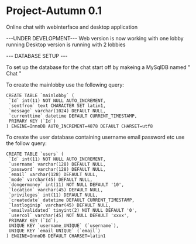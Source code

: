 # Project-Autumn 0.1
Online chat with webinterface and desktop application

---UNDER DEVELOPMENT---
Web version is now working with one lobby running
Desktop version is running with 2 lobbies



--- DATABASE SETUP ---

To set up the database for the chat start off by makeing a MySqlDB named " Chat "

To create the mainlobby use the following query:

``` MYSQL
CREATE TABLE `mainlobby` (
 `Id` int(11) NOT NULL AUTO_INCREMENT,
 `sentfrom` text CHARACTER SET latin1,
 `message` varchar(1024) DEFAULT NULL,
 `currenttime` datetime DEFAULT CURRENT_TIMESTAMP,
 PRIMARY KEY (`Id`)
) ENGINE=InnoDB AUTO_INCREMENT=4878 DEFAULT CHARSET=utf8
```


To create the user database containing username email password etc use the follow query:

``` MYSQL
CREATE TABLE `users` (
 `Id` int(11) NOT NULL AUTO_INCREMENT,
 `username` varchar(128) DEFAULT NULL,
 `password` varchar(128) DEFAULT NULL,
 `email` varchar(128) DEFAULT NULL,
 `mode` varchar(45) DEFAULT NULL,
 `dongermoney` int(11) NOT NULL DEFAULT '10',
 `location` varchar(45) DEFAULT NULL,
 `privileges` int(11) DEFAULT NULL,
 `createdate` datetime DEFAULT CURRENT_TIMESTAMP,
 `lastloginip` varchar(45) DEFAULT NULL,
 `emailvalidated` tinyint(2) NOT NULL DEFAULT '0',
 `usercol` varchar(45) NOT NULL DEFAULT 'xxxx',
 PRIMARY KEY (`Id`),
 UNIQUE KEY `username_UNIQUE` (`username`),
 UNIQUE KEY `email_UNIQUE` (`email`)
) ENGINE=InnoDB DEFAULT CHARSET=latin1
```
